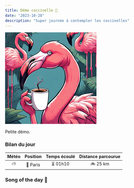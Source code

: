 ```yaml
---
title: Démo coccinelle 🐞
date: "2023-10-28"
description: "Super journée à contempler les coccinelles"
---
```


![Café d'Eduardo](../eduardo.png)

Petite démo.

### Bilan du jour

| Météo | Position | Temps écoulé | Distance parcourue |
| :-----------: | :------: | :----------: | :----------------: |
|      ⛅       | 🚩 Paris |   ⏳ 01h10   |      🚲 25 km      |

### Song of the day 🎵